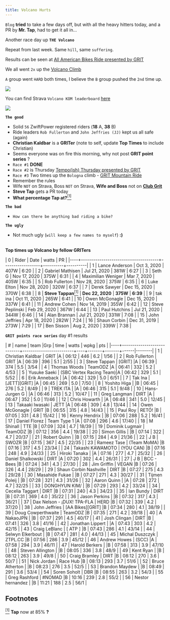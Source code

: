 ```yaml
---
title: Volcano Hurts
---
```


`Blog` **tried** to take a few days off, but with all the heavy hitters today, and
a PR by **Mr. Tap**, had to get it all in...

Another race day up **`THE Volcano`**

Repeat from last week. Same `hill`, same `suffering`.

Results can be seen at [All American Bikes Ride presented by GRIT](https://zwiftpower.com/events.php?zid=1380062)

We all went `2x` up the [Volcano Climb](https://zwiftinsider.com/route/volcano-climb/)

`A` group went `HARD` both times, I believe the `B` group pushed the `2nd` time up.

![](../../12/14/images/volcano_kom.png)

You can find Strava `Volcano KOM leaderboard` [here](https://www.strava.com/segments/14270131)

![](../../12/14/images/volcano_kom_zwift_insider_verified.png)

**`The good`**

- Solid `56` ZwiftPower registered riders (**18** A, **38** B)
- Ride leaders `Rob Fullerton` and `John Jeffries (JJ)` kept us all safe (again)
- **Christian Kaldbar** is a **GRITer** (note to self, update **Top Times** to include Christian)
- Seems everyone was on fire this morning, why not post **GRIT point series** ?
- `Race #1` **DONE**
- `Race #2` is Thursday [Tempo(ish) Thursday presented by GRIT](https://zwiftpower.com/events.php?zid=1389074)
- `Race #3` Two times up the `Bologna` climb - [GRIT Mountain Ride](https://zwiftpower.com/events.php?zid=1393023)
- Remember the rules
- Wife `NOT` on Strava, Boss `NOT` on Strava, **Wife and Boss** not on [**Club Grit**](http://www.clubgrit.com)
- **Steve Tap** gets a PR today <br>
- **What percentage Tap at?**[<sup>[1]</sup>](#1)

**`The bad`**

- `How can there be anything bad riding a bike?`

**`The ugly`**

- Not much ugly (`will keep a few names to myself`) **:)** <br> <br>

**Top times up Volcano by fellow GRITers**

|  0 | Rider                                | Date             | watts    |       PR |
|----+--------------------------------------+------------------+----------+----------|
|  1 | Lance Anderson                       | Oct 3, 2020      | 407W     |     6:20 |
|  2 | Gabriel Mathisen                     | Jul 21, 2020     | 381W     |     6:27 |
|  3 | Seth G                               | Nov 17, 2020     | 375W     |     6:31 |
|  4 | Maximilian Weniger                   | Mar 7, 2020      | 405W     |     6:35 |
|  5 | Rob Fullerton                        | Nov 28, 2020     | 375W     |     6:35 |
|  6 | Luke Elton                           | Nov 28, 2020     | 320W     |     6:37 |
|  7 | Derek Sawyer                         | Dec 15, 2020     | 370W     |     6:38 |
|  8 | **Steve Tappan**[<sup>[1]</sup>](#1) | **Dec 22, 2020** | **375W** | **6:39** |
|  9 | tak ina                              | Oct 11, 2020     | 265W     |     6:41 |
| 10 | Owen McGonagle                       | Dec 15, 2020     | 337W     |     6:41 |
| 11 | Andrew Cohen                         | Nov 14, 2019     | 355W     |     6:42 |
| 12 | Steve Peplinski                      | Feb 29, 2020     | 367W     |     6:44 |
| 13 | Paul Hutchins                        | Jul 21, 2020     | 344W     |     6:46 |
| 14 | Alan Brannan                         | Jul 21, 2020     | 331W     |     7:08 |
| 15 | John Jeffries                        | Apr 18, 2020     | 282W     |     7:24 |
| 16 | Shaun Corbin                         | Dec 31, 2019     | 273W     |     7:29 |
| 17 | Ben Sisson                           | Aug 2, 2020      | 339W     |     7:38 |


**`GRIT points race series`** day #1 results
                                                                 
|  # | name                       | team                    |Grp |  time | watts | wpkg | pts    |
|----+----------------------------+-------------------------+----+-------+-------+------|--------|
|  1 | Christian Kaldbar          | GRIT                    |A   | 06:12 |   446 |  6.2 |   1/56 |
|  2 | Rob Fullerton              | GRIT                    |A   | 06:39 |   396 |  5.1 |   2/55 |
|  3 | Steve Tappan               | [GRIT]                  |A   | 06:39 |   374 |  5.5 |   3/54 |
|  4 | Thomas Woods               | TeamODZ                 |A   | 06:41 |   332 |  5.2 |   4/53 |
|  5 | Yusuke Saeki               | (SBC Vertex Racing Team)|A   | 06:42 |   329 |  5.1 |   5/52 |
|  6 | Erik Anneback              |                         |A   | 06:42 |   329 |  5.0 |   6/51 |
|  7 | Tak Ina                    | [JETT][GRIT]            |A   | 06:45 |   269 |  5.0 |   7/50 |
|  8 | Yoshito Higa               |                         |B   | 06:45 |   276 |  5.2 |   8/49 |
|  9 | TREK ITA                   |                         |A   | 06:46 |   315 |  5.1 |   9/48 |
| 10 | Hans-Jurgen G              |                         |A   | 06:46 |   313 |  5.2 |  10/47 |
| 11 | Greg Langman               | DIRT                    |A   | 06:47 |   352 |  5.0 |  11/46 |
| 12 | Chris Howarth              |                         |A   | 06:48 |   341 |  5.0 |  12/45 |
| 13 | Takaaki Iwasaki            | JETT                    |A   | 06:48 |   309 |  4.8 |  13/44 |
| 14 | Owen McGonagle             | GRIT                    |B   | 06:55 |   315 |  4.8 |  14/43 |
| 15 | Paul Roy                   | RETÓ!                   |B   | 07:05 |   331 |  4.8 |  15/42 |
| 16 | Kenny Hendrix              |                         |B   | 07:06 |   288 |  5.2 |  16/41 |
| 17 | Daniel Florez              | Team Type 1             |A   | 07:08 |   296 |  4.6 |  17/40 |
| 18 | M Shinall                  | TTE                     |B   | 07:09 |   324 |  4.7 |  18/39 |
| 19 | Dominik Lugmair            | TeamODZ                 |B   | 07:12 |   356 |  4.4 |  19/38 |
| 20 | Simon Gillis               |                         |B   | 07:14 |   322 |  4.7 |  20/37 |
| 21 | Robert Quinn               |                         |B   | 07:15 |   284 |  4.9 |  21/36 |
| 22 | J B                        | SWOZR                   |B   | 07:15 |   367 |  4.5 |  22/35 |
| 23 | Rameez Tase                | (Team MoMA)             |B   | 07:16 |   317 |  4.5 |  23/34 |
| 24 | Takashi KAWAMOTO           | (YOU CAN)               |B   | 07:16 |   248 |  4.9 |  24/33 |
| 25 | Hiroki Tanaka              |                         |A   | 07:16 |   277 |  4.7 |  25/32 |
| 26 | Daniel Shalkowski          | DIRT                    |A   | 07:20 |   302 |  4.4 |  26/31 |
| 27 | J B                        | BCC - Bees              |B   | 07:24 |   341 |  4.3 |  27/30 |
| 28 | Jim Griffin                | VEGAN                   |B   | 07:26 |   326 |  4.4 |  28/29 |
| 29 | Shaun Corbin Nashville     | DIRT                    |B   | 07:27 |   275 |  4.3 |  29/28 |
| 30 | Masahide Fukae             |                         |B   | 07:27 |   271 |  4.3 |  30/27 |
| 31 | Tijmen Poleij              |                         |B   | 07:28 |   321 |  4.3 |  31/26 |
| 32 | Aaron Quinn                |                         |A   | 07:28 |   272 |  4.7 |  32/25 |
| 33 | DONGHYUN KIM/              |                         |B   | 07:29 |   293 |  4.2 |  33/24 |
| 34 | Cecelia Taggart            | DIRT                    |B   | 07:31 |   240 |  4.3 |  34/23 |
| 35 | Ian Bundy                  | DIRT                    |B   | 07:31 |   369 |  4.0 |  35/22 |
| 36 | Jason Perkins              |                         |B   | 07:32 |   317 |  4.3 |  36/21 |
| 37 | Dax Nelson - ¡DUX! TPA-FLA | HERD                    |B   | 07:32 |   339 |  4.2 |  37/20 |
| 38 | John Jeffries              | [AA Bikes][GRIT]        |B   | 07:34 |   280 |  4.1 |  38/19 |
| 39 | Doug Cowperthwaite         | TeamODZ                 |B   | 07:35 |   271 |  4.2 |  39/18 |
| 40 | A NakaoJPN                 |                         |B   | 07:37 |   291 |  4.5 |  40/17 |
| 41 | Josh Clingan               | DIRT                    |B   | 07:41 |   326 |  3.8 |  41/16 |
| 42 | Jonathan Lippert           |                         |A   | 07:43 |   303 |  4.2 |  42/15 |
| 43 | Craig LeBlanc              | [ ATP ]                 |B   | 07:43 |   286 |  4.1 |  43/14 |
| 44 | Selwyn Elkerbout           |                         |B   | 07:47 |   281 |  4.0 |  44/13 |
| 45 | Michal Duszczyk            | ZTPL.CC                 |B   | 07:56 |   286 |  3.9 |  45/12 |
| 46 | Andrew Howes               | (SCC)                   |A   | 07:58 |   294 |  3.9 |  46/11 |
| 47 | Harold Berkers             |                         |B   | 07:58 |   313 |  3.9 |  47/10 |
| 48 | Steven Allington           |                         |B   | 08:05 |   336 |  3.8 |  48/9  |
| 49 | Kent Ryan                  |                         |B   | 08:12 |   263 |  3.9 |  49/8  |
| 50 | Craig Bramley              | DIRT                    |B   | 08:12 |   270 |  3.6 |  50/7  |
| 51 | Nick Jordan                | Race Hub                |B   | 08:13 |   293 |  3.7 |  51/6  |
| 52 | Bruce Atherton             |                         |B   | 08:23 |   276 |  3.5 |  52/5  |
| 53 | Brandon Maydew             |                         |B   | 08:49 |   291 |  3.6 |  53/4  |
| 54 | Soren Soholt               | DBR                     |B   | 08:55 |   263 |  3.2 |  54/3  |
| 55 | Greg Rashford              | #NOMAD                  |B   | 10:16 |   239 |  2.8 |  55/2  |
| 56 | Nestor hernandez           |                         |B   | 11:21 |   188 |  2.5 |  56/1  |
                                                                          
                                                              
## **Footnotes**                                              
                                                              
[<sup>[1]</sup>](#1) <a class="anchor" id="1"></a> **Tap** now at 85% **?** <br>

